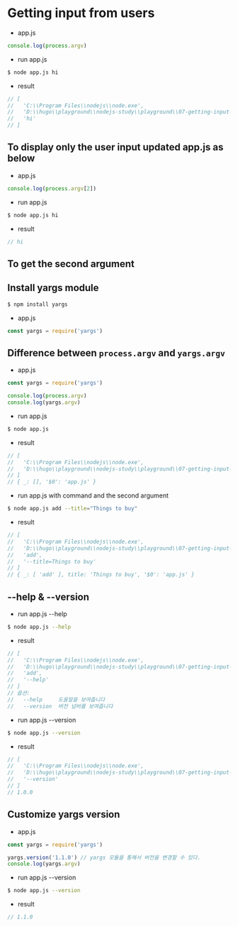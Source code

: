 # Getting input from users

* app.js
```javascript
console.log(process.argv)
```

* run app.js
```bash
$ node app.js hi
```

* result
```javascript
// [
//   'C:\\Program Files\\nodejs\\node.exe',
//   'D:\\hugo\\playground\\nodejs-study\\playground\\07-getting-input-from-users\\app.js',
//   'hi'
// ]
```

## To display only the user input updated app.js as below
* app.js
```javascript
console.log(process.argv[2])
```

* run app.js
```bash
$ node app.js hi
```

* result
```javascript
// hi
```

## To get the second argument

## Install yargs module
```bash
$ npm install yargs
```

* app.js
```javascript
const yargs = require('yargs')
```

## Difference between `process.argv` and `yargs.argv`
* app.js
```javascript
const yargs = require('yargs')

console.log(process.argv)
console.log(yargs.argv)
```

* run app.js
```bash
$ node app.js
```

* result
```javascript
// [
//   'C:\\Program Files\\nodejs\\node.exe',
//   'D:\\hugo\\playground\\nodejs-study\\playground\\07-getting-input-from-users\\app.js'
// ]
// { _: [], '$0': 'app.js' }
```

* run app.js with command and the second argument
```bash
$ node app.js add --title="Things to buy"
```

* result
```javascript
// [
//   'C:\\Program Files\\nodejs\\node.exe',
//   'D:\\hugo\\playground\\nodejs-study\\playground\\07-getting-input-from-users\\app.js',
//   'add',
//   '--title=Things to buy'
// ]
// { _: [ 'add' ], title: 'Things to buy', '$0': 'app.js' }
```

## --help & --version
* run app.js --help
```bash
$ node app.js --help
```

* result
```javascript
// [
//   'C:\\Program Files\\nodejs\\node.exe',
//   'D:\\hugo\\playground\\nodejs-study\\playground\\07-getting-input-from-users\\app.js',
//   'add',
//   '--help'
// ]
// 옵션:
//   --help     도움말을 보여줍니다                                          [여부]
//   --version  버전 넘버를 보여줍니다                                       [여부]
```

* run app.js --version
```bash
$ node app.js --version
```

* result
```javascript
// [
//   'C:\\Program Files\\nodejs\\node.exe',
//   'D:\\hugo\\playground\\nodejs-study\\playground\\07-getting-input-from-users\\app.js',
//   '--version'
// ]
// 1.0.0
```

## Customize yargs version
* app.js
```javascript
const yargs = require('yargs')

yargs.version('1.1.0') // yargs 모듈을 통해서 버전을 변경할 수 있다.
console.log(yargs.argv)
```

* run app.js --version
```bash
$ node app.js --version
```

* result
```javascript
// 1.1.0
```